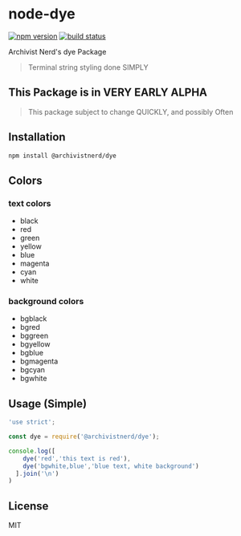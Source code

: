 # node-dye

[![npm version](https://img.shields.io/npm/v/@archivistnerd/dye.svg)](https://www.npmjs.com/package/@archivistnerd/dye)
[![build status](https://api.travis-ci.com/Archivist-Nerd/node-dye.svg)](https://travis-ci.com/Archivist-Nerd/node-dye.svg)

Archivist Nerd's dye Package

> Terminal string styling done SIMPLY

## This Package is in VERY EARLY ALPHA
> This package subject to change QUICKLY, and possibly Often

## Installation

```sh
npm install @archivistnerd/dye
```

## Colors
### text colors
* black
* red
* green
* yellow
* blue
* magenta
* cyan
* white
### background colors
* bgblack
* bgred
* bggreen
* bgyellow
* bgblue
* bgmagenta
* bgcyan
* bgwhite

## Usage (Simple)

```js
'use strict';

const dye = require('@archivistnerd/dye');

console.log([
    dye('red','this text is red'),
    dye('bgwhite,blue','blue text, white background')
  ].join('\n')
)
```

## License

MIT